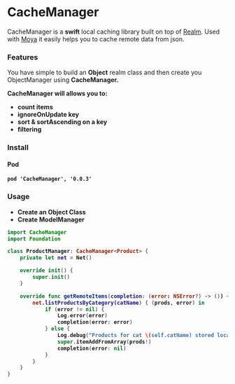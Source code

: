 # CacheManager
CacheManager is a **swift** local caching library built on top of [Realm](http://realm.io).
Used with [Moya](https://github.com/Moya/Moya) it easily helps you to cache remote data from json.

### Features

You have simple to build an **Object** realm class and then create you ObjectManager using **CacheManager<Object>**.

**CacheManager** will allows you to:
* count items
* ignoreOnUpdate key
* sort & sortAscending on a key
* filtering

### Install

#### Pod
```
pod 'CacheManager', '0.0.3'
```

### Usage

- Create an Object Class
- Create ModelManager

```swift
import CacheManager
import Foundation

class ProductManager: CacheManager<Product> {
    private let net = Net()

    override init() {
        super.init()
    }

    override func getRemoteItems(completion: (error: NSError?) -> ()) {
        net.listProductsByCategory(catName) { (prods, error) in
            if (error != nil) {
                Log.error(error)
                completion(error: error)
            } else {
                Log.debug("Products for cat \(self.catName) stored locally")
                super.itemAddFromArray(prods!)
                completion(error: nil)
            }
        }
    }
}
```

